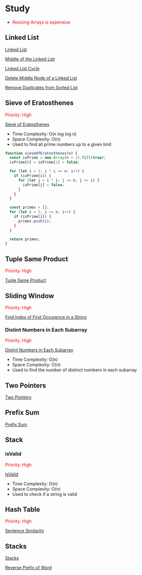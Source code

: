 # Study

- <span style="color: red;">Resizing Arrays is expensive</span>

## Linked List

[Linked List](LinkedList.md)

[Middle of the Linked List](MiddleOfTheLinkedList.md)

[Linked List Cycle](LinkedListCycle.md)

[Delete Middle Node of a Linked List](DeleteMiddleNodeOfaLinkedList.md)

[Remove Duplicates from Sorted List](RemoveDuplicatesFromSortedList.md)


## Sieve of Eratosthenes

<span style="color: red;">Priority: High</span>

[Sieve of Eratosthenes](SieveOfEratosthenes.md)

- Time Complexity: O(n log log n)
- Space Complexity: O(n)
- Used to find all prime numbers up to a given limit

```javascript
function sieveOfEratosthenes(n) {
  const isPrime = new Array(n + 1).fill(true);
  isPrime[0] = isPrime[1] = false;

  for (let i = 2; i * i <= n; i++) {
    if (isPrime[i]) {
      for (let j = i * i; j <= n; j += i) {
        isPrime[j] = false;
      }
    }
  } 

  const primes = [];
  for (let i = 2; i <= n; i++) {
    if (isPrime[i]) {
      primes.push(i);
    }
  } 

  return primes;
}   
``` 
## Tuple Same Product

<span style="color: red;">Priority: High</span>

[Tuple Same Product](TupleSameProduct.md)


## Sliding Window

<span style="color: red;">Priority: High</span>

[Find Index of First Occurence in a String](FindIndexOfFirstOccurenceInAString.md)

### Distint Numbers in Each Subarray

<span style="color: red;">Priority: High</span>

[Distint Numbers in Each Subarray](DistintNumbersInEachSubarray.md)

- Time Complexity: O(n)
- Space Complexity: O(n)
- Used to find the number of distinct numbers in each subarray

## Two Pointers

[Two Pointers](TwoPointers.md)



## Prefix Sum

[Prefix Sum](PrefixSum.md)

## Stack

### isValid

<span style="color: red;">Priority: High</span>

[IsValid](IsValid.md)

- Time Complexity: O(n)
- Space Complexity: O(n)
- Used to check if a string is valid

## Hash Table

<span style="color: red;">Priority: High</span>

[Sentence Similarity](SentenceSimilarity.md)

## Stacks

[Stacks](Stacks.md)

[Reverse Prefix of Word](ReversePrefixOfWord.md)
